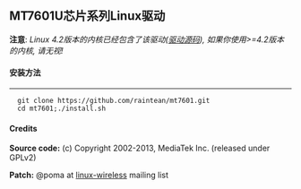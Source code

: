 ## MT7601U芯片系列Linux驱动

**注意**: *Linux 4.2版本的内核已经包含了该驱动([驱动源码](https://github.com/torvalds/linux/tree/master/drivers/net/wireless/mediatek/mt7601u)), 如果你使用>=4.2版本的内核, 请无视!*

#### 安装方法
---
```
  git clone https://github.com/raintean/mt7601.git
  cd mt7601;./install.sh
```


#### Credits

**Source code:** (c) Copyright 2002-2013, MediaTek Inc. (released under GPLv2)

**Patch:** @poma at [linux-wireless](http://wireless.kernel.org/en/developers/MailingLists) mailing list

